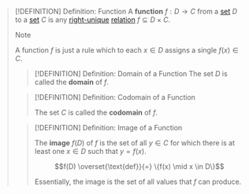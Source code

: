 >[!DEFINITION] Definition: Function
>A **function** $f: D \to C$ from a [set](../Set.md) $D$ to a [set](../Set.md) $C$ is any [right-unique](../Relations/Right-Unique%20Relation.md) [relation](../Relations/Relation.md) $f \subseteq D\times C$.
>
>>[!NOTE]
>>A function $f$ is just a rule which to each $x \in D$ assigns a single $f(x) \in C$.
>>
>>
>
>>[!DEFINITION] Definition: Domain of a Function
>>The set $D$ is called the **domain** of $f$.
>
>>[!DEFINITION] Definition: Codomain of a Function
>>
>>The set $C$ is called the **codomain** of $f$.
>>
>
>>[!DEFINITION] Definition: Image of a Function
>>
>>The **image** $f(D)$ of $f$ is the set of all $y \in C$ for which there is at least one $x \in D$ such that $y = f(x)$.
>>
>>$$f(D) \overset{\text{def}}{=} \{f(x) \mid x \in D\}$$
>>
>>Essentially, the image is the set of all values that $f$ can produce.
>>
>
>>